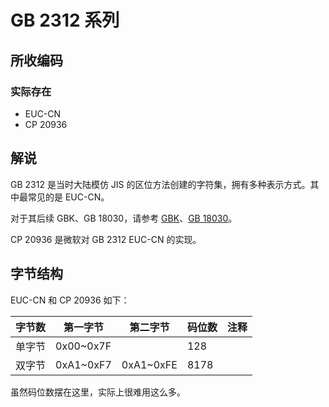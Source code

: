 # GB 2312 系列

## 所收编码
### 实际存在
- EUC-CN
- CP 20936

## 解说
GB 2312 是当时大陆模仿 JIS 的区位方法创建的字符集，拥有多种表示方式。其中最常见的是 EUC-CN。

对于其后续 GBK、GB 18030，请参考 [GBK](https://github.com/mrhso/IshisashiEncoding/tree/master/GBK)、[GB 18030](https://github.com/mrhso/IshisashiEncoding/tree/master/UTF/GB%2018030)。

CP 20936 是微软对 GB 2312 EUC-CN 的实现。

## 字节结构
EUC-CN 和 CP 20936 如下：

|字节数|第一字节|第二字节|码位数|注释|
|-|-|-|-|-|
|单字节|0x00~0x7F||128||
|双字节|0xA1~0xF7|0xA1~0xFE|8178||

虽然码位数摆在这里，实际上很难用这么多。
